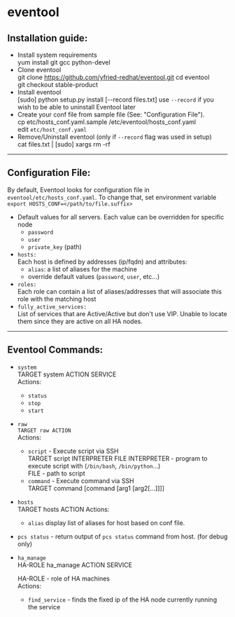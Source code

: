 eventool
=========

Installation guide:
----------------------
* Install system requirements  
      yum install git gcc python-devel
* Clone eventool  
      git clone https://github.com/yfried-redhat/eventool.git
      cd eventool  
      git checkout stable-product
* Install eventool  
      [sudo] python setup.py install [--record files.txt]
    use `--record` if you wish to be able to uninstall Eventool later
* Create your conf file from sample file (See: "Configuration File").  
      cp etc/hosts_conf.yaml.sample /etc/eventool/hosts_conf.yaml  
edit `etc/host_conf.yaml`
* Remove/Uninstall eventool (only if `--record` flag was used in setup)  
      cat files.txt | [sudo] xargs rm -rf

***

Configuration File:
---------------------
By default, Eventool looks for configuration file in `eventool/etc/hosts_conf.yaml`. To change that, set environment variable `export HOSTS_CONF=</path/to/file.suffix>`

* Default values for all servers. Each value can be overridden for specific node  
  * `password`  
  * `user`
  * `private_key` (path)
* `hosts:`  
Each host is defined by addresses (ip/fqdn) and attributes:  
  * `alias`: a list of aliases for the machine
  * override default values (`password`, `user`, etc...)
* `roles:`  
Each role can contain a list of aliases/addresses that will associate this role with the matching host  
* `fully_active_services:`  
List of services that are Active/Active but don't use VIP. Unable to locate them since they are active on all HA nodes.

***  

Eventool Commands:
--------------

* `system`  
      TARGET system ACTION SERVICE  
  Actions:  
    * `status`
    * `stop`
    * `start`

* `raw`  
    `TARGET raw ACTION`  
  Actions:  
    * `script` - Execute script via SSH  
          TARGET script INTERPRETER FILE
        INTERPRETER - program to execute script with (`/bin/bash`, `/bin/python`...)  
        FILE - path to script  
    * `command` - Execute command via SSH  
          TARGET command [command [arg1 [arg2[...]]]]
    
* `hosts`  
        TARGET hosts ACTION
  Actions:  
    * `alias` display list of aliases for host based on conf file.  

* `pcs status` - return output of `pcs status` command from host. (for debug only)  
* `ha_manage`  
      HA-ROLE ha_manage ACTION SERVICE
    
  HA-ROLE - role of HA machines    
  Actions:  
    * `find_service` - finds the fixed ip of the HA node currently running the service  
  
